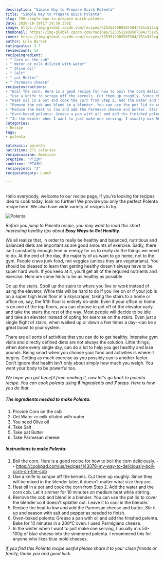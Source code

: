 ```yaml
---
description: "Simple Way to Prepare Quick Polenta"
title: "Simple Way to Prepare Quick Polenta"
slug: 796-simple-way-to-prepare-quick-polenta
date: 2020-10-19T17:39:58.356Z
image: https://img-global.cpcdn.com/recipes/5253512989507584/751x532cq70/polenta-recipe-main-photo.jpg
thumbnail: https://img-global.cpcdn.com/recipes/5253512989507584/751x532cq70/polenta-recipe-main-photo.jpg
cover: https://img-global.cpcdn.com/recipes/5253512989507584/751x532cq70/polenta-recipe-main-photo.jpg
author: Lula Barker
ratingvalue: 3.7
reviewcount: 14
recipeingredient:
- " Corn on the cob"
- " Water or milk diluted with water"
- " Olive oil"
- " Salt"
- " pat Butter"
- " Parmesan cheese"
recipeinstructions:
- "Boil the corn. Here is a good recipe for how to boil the corn deliciously.  https://cookpad.com/us/recipes/143078-my-way-to-deliciously-boil-corn-on-the-cob"
- "Use a knife to scrape off the kernels. Cut them up roughly. Since they will be mixed in the blender later, it doesn&#39;t matter what size they are."
- "Heat oil in a pot and cook the corn from Step 2. Add the water and the corn cob. Let it simmer for 10 minutes on medium heat while stirring."
- "Remove the cob and blend in a blender. You can use the pot lid to cover the blender so it doesn&#39;t splatter out. Leave it to cool in the blender."
- "Reduce the heat to low and add the Parmesan cheese and butter. Stir it up and season with salt and pepper as needed to finish."
- "Oven-baked polenta: Grease a pan with oil and add the finished polenta. Bake for 10 minutes in a 200°C oven. I used Parmigiano cheese."
- "In the winter when I want to just make one serving, I usually mix 50-100g of blue cheese into the simmered polenta. I recommend this for anyone who likes blue mold cheeses."
categories:
- Recipe
tags:
- polenta

katakunci: polenta 
nutrition: 271 calories
recipecuisine: American
preptime: "PT22M"
cooktime: "PT43M"
recipeyield: "2"
recipecategory: Lunch

---
```

<br>
Hello everybody, welcome to our recipe page, If you're looking for recipes idea to cook today, look no further! We provide you only the perfect Polenta recipe here. We also have wide variety of recipes to try.
<br>


![Polenta](https://img-global.cpcdn.com/recipes/5253512989507584/751x532cq70/polenta-recipe-main-photo.jpg)

<i>Before you jump to Polenta recipe, you may want to read this short interesting healthy tips about <strong>Easy Ways to Get Healthy</strong>.</i>

We all realize that, in order to really be healthy and balanced, nutritious and balanced diets are important as are good amounts of exercise. Sadly, there isn't constantly enough time or energy for us to really do the things we need to do. At the end of the day, the majority of us want to go home, not to the gym. People crave junk food, not veggies (unless they are vegetarians). You should be pleased to learn that getting healthy doesn't always have to be super hard work. If you keep at it, you'll get all of the required nutrients and exercise. Here are some hints to be as healthy as possible.

Go up the stairs. Stroll up the stairs to where you live or work instead of using the elevator. While this will be hard to do if you live on or if your job is on a super high level floor in a skyscraper, taking the stairs to a home or office on, say, the fifth floor is entirely do-able. Even if your office or home is on one of the top floors, you can choose to get off of the elevator early and take the stairs the rest of the way. Most people will decide to be idle and take an elevator instead of opting for exercise on the stairs. Even just a single flight of stairs, when walked up or down a few times a day--can be a great boost to your system. 

There are all sorts of activities that you can do to get healthy. Intensive gym visits and directly defined diets are not always the solution. Little things, when done every single day, can do a lot to help you get healthy and lose pounds. Being smart when you choose your food and activities is where it begins. Getting as much exercise as you possibly can is another factor. Don't ignore that health isn't only about simply how much you weigh. You want your body to be powerful too. 


<i>We hope you got benefit from reading it, now let's go back to polenta recipe. You can cook polenta using <strong>6</strong> ingredients and <strong>7</strong> steps. Here is how you do that.
</i>

##### The ingredients needed to make Polenta:

1. Provide  Corn on the cob
1. Get  Water or milk diluted with water
1. You need  Olive oil
1. Take  Salt
1. Take  pat Butter
1. Take  Parmesan cheese


##### Instructions to make Polenta:

1. Boil the corn. Here is a good recipe for how to boil the corn deliciously. -  - https://cookpad.com/us/recipes/143078-my-way-to-deliciously-boil-corn-on-the-cob
1. Use a knife to scrape off the kernels. Cut them up roughly. Since they will be mixed in the blender later, it doesn&#39;t matter what size they are.
1. Heat oil in a pot and cook the corn from Step 2. Add the water and the corn cob. Let it simmer for 10 minutes on medium heat while stirring.
1. Remove the cob and blend in a blender. You can use the pot lid to cover the blender so it doesn&#39;t splatter out. Leave it to cool in the blender.
1. Reduce the heat to low and add the Parmesan cheese and butter. Stir it up and season with salt and pepper as needed to finish.
1. Oven-baked polenta: Grease a pan with oil and add the finished polenta. Bake for 10 minutes in a 200°C oven. I used Parmigiano cheese.
1. In the winter when I want to just make one serving, I usually mix 50-100g of blue cheese into the simmered polenta. I recommend this for anyone who likes blue mold cheeses.


<i>If you find this Polenta recipe useful please share it to your close friends or family, thank you and good luck.</i>
